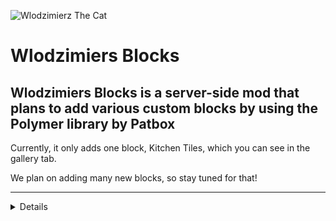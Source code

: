 ![Wlodzimierz The Cat](https://cdn.modrinth.com/data/4ERzEEU7/ea64d6a44df534ac8c23d489a95807147e73b265.jpeg)
# Wlodzimiers Blocks
Wlodzimiers Blocks is a server-side mod that **plans to add** various custom blocks by using the <a src="https://github.com/Patbox/polymer">Polymer</a> library by <a src="https://modrinth.com/user/Patbox">Patbox</a>
---
Currently, it only adds one block, Kitchen Tiles, which you can see in the gallery tab.

We plan on adding many new blocks, so stay tuned for that!

---
<details>
<p>"Wlodzimiers" is an inside joke in our (mine and selnov's) relationship. It's basically a misspelling of her cat's name "Włodzimierz" who's featured as this mod's icon!
</p>
</details>
